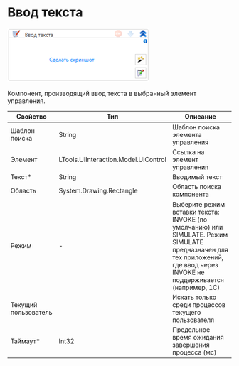# Ввод текста

![](<../../../.gitbook/assets/image (937).png>)

Компонент, производящий ввод текста в выбранный элемент управления.

| Свойство             | Тип                                  | Описание                                            |
| -------------------- | ------------------------------------ | --------------------------------------------------- |
| Шаблон поиска        | String                               | Шаблон поиска элемента управления                   |
| Элемент              | LTools.UIInteraction.Model.UIControl | Ссылка на элемент управления                        |
| Текст\*              | String                               | Вводимый текст                                      |
| Область              | System.Drawing.Rectangle             | Область поиска компонента                           |
| Режим                | -                                    | Выберите режим вставки текста: INVOKE (по умолчанию) или SIMULATE. Режим SIMULATE предназначен для тех приложений, где ввод через INVOKE не поддерживается (например, 1С) |
| Текущий пользователь |                                      | Искать только среди процессов текущего пользователя |
| Таймаут\*            | Int32                                | Предельное время ожидания завершения процесса (мс)  |
